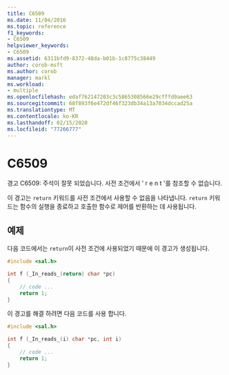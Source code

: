 ```yaml
---
title: C6509
ms.date: 11/04/2016
ms.topic: reference
f1_keywords:
- C6509
helpviewer_keywords:
- C6509
ms.assetid: 6311bfd9-8372-48da-b01b-1c8775c38449
author: corob-msft
ms.author: corob
manager: markl
ms.workload:
- multiple
ms.openlocfilehash: edaf762147203c3c5865308566e29cfffd9aee63
ms.sourcegitcommit: 68f893f6e472df46f323db34a13a7034dccad25a
ms.translationtype: MT
ms.contentlocale: ko-KR
ms.lasthandoff: 02/15/2020
ms.locfileid: "77266777"
---
```

# <a name="c6509"></a>C6509
경고 C6509: 주석이 잘못 되었습니다. 사전 조건에서 ' r e n t '를 참조할 수 없습니다.

 이 경고는 `return` 키워드를 사전 조건에서 사용할 수 없음을 나타냅니다. `return` 키워드는 함수의 실행을 종료하고 호출한 함수로 제어를 반환하는 데 사용됩니다.

## <a name="example"></a>예제
 다음 코드에서는 `return`이 사전 조건에 사용되었기 때문에 이 경고가 생성됩니다.

```cpp
#include <sal.h>

int f (_In_reads_(return) char *pc)
{
    // code ...
    return 1;
}
```

 이 경고를 해결 하려면 다음 코드를 사용 합니다.

```cpp
#include <sal.h>

int f (_In_reads_(i) char *pc, int i)
{
    // code ...
    return 1;
}
```
